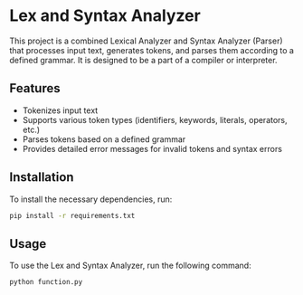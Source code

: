 # Lex and Syntax Analyzer

This project is a combined Lexical Analyzer and Syntax Analyzer (Parser) that processes input text, generates tokens, and parses them according to a defined grammar. It is designed to be a part of a compiler or interpreter.

## Features

- Tokenizes input text
- Supports various token types (identifiers, keywords, literals, operators, etc.)
- Parses tokens based on a defined grammar
- Provides detailed error messages for invalid tokens and syntax errors

## Installation

To install the necessary dependencies, run:

```bash
pip install -r requirements.txt
```

## Usage

To use the Lex and Syntax Analyzer, run the following command:

```bash
python function.py
```

